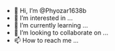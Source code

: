 - 👋 Hi, I’m @Phyozar1638b
- 👀 I’m interested in ...
- 🌱 I’m currently learning ...
- 💞️ I’m looking to collaborate on ...
- 📫 How to reach me ...

<!---
Phyozar1638b/Phyozar1638b is a ✨ special ✨ repository because its `README.md` (this file) appears on your GitHub profile.
You can click the Preview link to take a look at your changes.
--->
